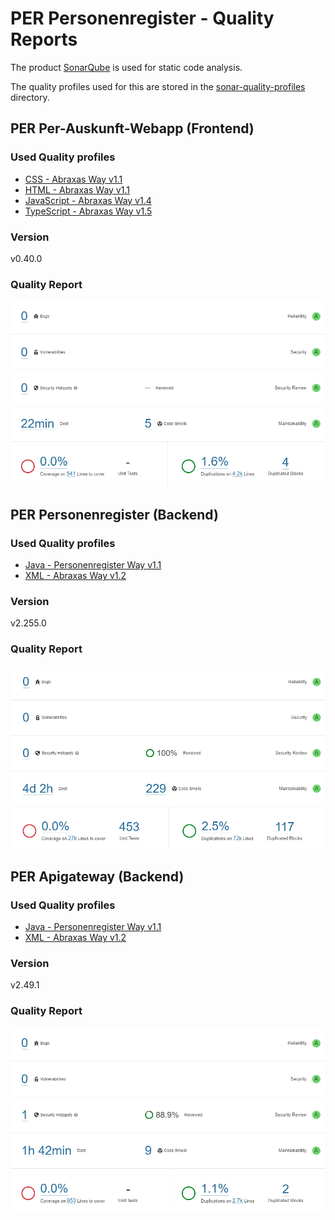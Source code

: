 # PER Personenregister - Quality Reports

The product [SonarQube](https://www.sonarqube.org/) is used for static code analysis.

The quality profiles used for this are stored in the [sonar-quality-profiles](./sonar-quality-profiles/) directory.

## PER Per-Auskunft-Webapp (Frontend)

### Used Quality profiles
- [CSS - Abraxas Way v1.1](./sonar-quality-profiles/CSS%20Quality%20Profile%20-%20Abraxas%20v1.1.xml)
- [HTML - Abraxas Way v1.1](./sonar-quality-profiles/HTML%20Quality%20Profile%20-%20Abraxas%20v1.1.xml)
- [JavaScript - Abraxas Way v1.4](./sonar-quality-profiles/JavaScript%20Quality%20Profile%20-%20Abraxas%20v1.4.xml)
- [TypeScript - Abraxas Way v1.5](./sonar-quality-profiles/TypeScript%20Quality%20Profile%20-%20Abraxas%20v1.5.xml)

### Version
v0.40.0

### Quality Report
![SonarQube Report - PER Per-Auskunft-Webapp](SonarQube%20Report%20-%20PER%20Per-Auskunft-Webapp.PNG)

## PER Personenregister (Backend)

### Used Quality profiles
- [Java - Personenregister Way v1.1](./sonar-quality-profiles/Java%20Quality%20Profile%20-%20Personenregister%20v1.1.xml)
- [XML - Abraxas Way v1.2](./sonar-quality-profiles/XML%20Quality%20Profile%20-%20Abraxas%20v1.2.xml)

### Version
v2.255.0

### Quality Report
![SonarQube Report - PER Personenregister](SonarQube%20Report%20-%20PER%20Personenregister.PNG)

## PER Apigateway (Backend)

### Used Quality profiles
- [Java - Personenregister Way v1.1](./sonar-quality-profiles/Java%20Quality%20Profile%20-%20Personenregister%20v1.1.xml)
- [XML - Abraxas Way v1.2](./sonar-quality-profiles/XML%20Quality%20Profile%20-%20Abraxas%20v1.2.xml)

### Version
v2.49.1

### Quality Report
![SonarQube Report - PER Apigateway](SonarQube%20Report%20-%20PER%20Apigateway.PNG)